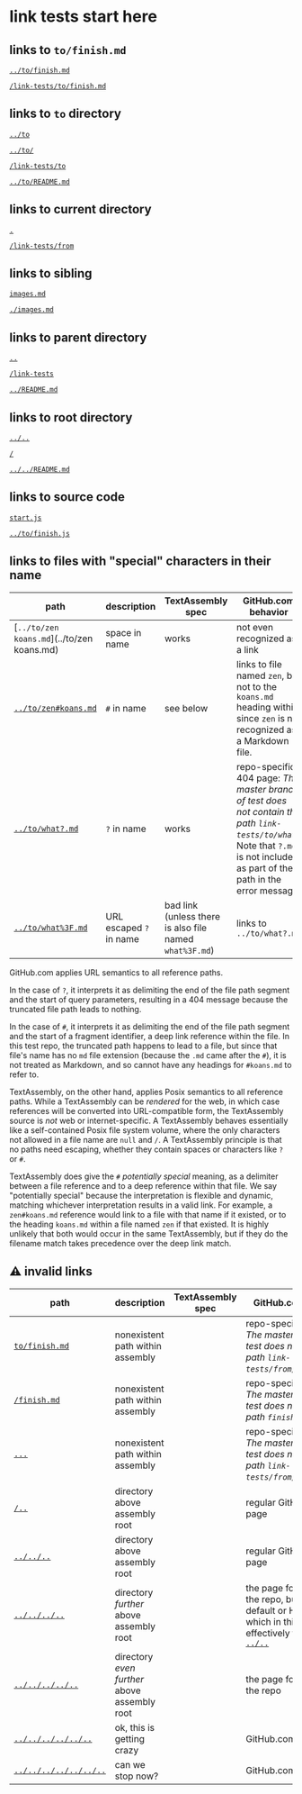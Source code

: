 # link tests start here

## links to `to/finish.md`

[`../to/finish.md`](../to/finish.md)

[`/link-tests/to/finish.md`](/link-tests/to/finish.md)


## links to `to` directory

[`../to`](../to)

[`../to/`](../to/)

[`/link-tests/to`](/link-tests/to)

[`../to/README.md`](../to/README.md)


## links to current directory

[`.`](.)

[`/link-tests/from`](/link-tests/from)


## links to sibling

[`images.md`](images.md)

[`./images.md`](./images.md)


## links to parent directory

[`..`](..)

[`/link-tests`](/link-tests)

[`../README.md`](../README.md)


## links to root directory

[`../..`](../..)

[`/`](/)

[`../../README.md`](../../README.md)


## links to source code

[`start.js`](start.js)

[`../to/finish.js`](../to/finish.js)


## links to files with "special" characters in their name

| path                                       | description   | TextAssembly spec | GitHub.com behavior                                          |
| ------------------------------------------ | ------------- | ----------------- | ------------------------------------------------------------ |
| [`../to/zen koans.md`](../to/zen koans.md) | space in name | works | not even recognized as a link                                |
| [`../to/zen#koans.md`](../to/zen#koans.md) | `#` in name   | see below | links to file named `zen`, but not to the `koans.md` heading within since `zen` is not recognized as a Markdown file. |
| [`../to/what?.md`](../to/what?.md)         | `?` in name   | works | repo-specific 404 page: *The master branch of test does not contain the path `link-tests/to/what`.* Note that `?.md` is not included as part of the path in the error message. |
| [`../to/what%3F.md`](../to/what%3F.md)         | URL escaped `?` in name   | bad link (unless there is also file named `what%3F.md`) | links to `../to/what?.md` |

GitHub.com applies URL semantics to all reference paths.

In the case of `?`, it interprets it as delimiting the end of the file path segment and the start of query parameters, resulting in a 404 message because the truncated file path leads to nothing.

In the case of `#`, it interprets it as delimiting the end of the file path segment and the start of a fragment identifier, a deep link reference within the file. In this test repo, the truncated path happens to lead to a file, but since that file's name has no `md` file extension (because the `.md` came after the `#`), it is not treated as Markdown, and so cannot have any headings for `#koans.md` to refer to.

TextAssembly, on the other hand, applies Posix semantics to all reference paths. While a TextAssembly can be *rendered* for the web, in which case references will be converted into URL-compatible form, the TextAssembly source is *not* web or internet-specific. A TextAssembly behaves essentially like a self-contained Posix file system volume, where the only characters not allowed in a file name are `null` and `/`. A TextAssembly principle is that no paths need escaping, whether they contain spaces or characters like `?` or
`#`.

TextAssembly does give the `#` *potentially special* meaning, as a delimiter between a file reference and to a deep reference within that file. We say "potentially special" because the interpretation is flexible and dynamic, matching whichever interpretation results in a valid link. For example, a `zen#koans.md` reference would link to a file with that name if it existed, or to the heading `koans.md` within a file named `zen` if that existed. It is highly unlikely that both would occur in the same TextAssembly, but if they do the filename match takes precedence over the deep link match.


## ⚠️ invalid links

| path                                           | description                                  | TextAssembly spec | GitHub.com behavior                                                                                                                  |
|------------------------------------------------|----------------------------------------------|-------------------|--------------------------------------------------------------------------------------------------------------------------------------|
| [`to/finish.md`](to/finish.md)                 | nonexistent path within assembly             |                   | repo-specific 404 page: *The master branch of test does not contain the path `link-tests/from/to/finish.md`.*                        |
| [`/finish.md`](/finish.md)                     | nonexistent path within assembly             |                   | repo-specific 404 page: *The master branch of test does not contain the path `finish.md`.*                                           |
| [`...`](...)                                   | nonexistent path within assembly             |                   | repo-specific 404 page: *The master branch of test does not contain the path `link-tests/from/...`.*                                 |
| [`/..`](/..)                                   | directory above assembly root                |                   | regular GitHub.com  404 page                                                                                                         |
| [`../../..`](../../..)                         | directory above assembly root                |                   | regular GitHub.com  404 page                                                                                                         |
| [`../../../..`](../../../..)                   | directory *further* above assembly root      |                   | the page for the root of the repo, but to the default or HEAD branch, which in this case is effectively the same as [`../..`](../..) |
| [`../../../../..`](../../../../..)             | directory *even further* above assembly root |                   | the page for the owner of the repo                                                                                                   |
| [`../../../../../..`](../../../../../..)       | ok, this is getting crazy                    |                   | GitHub.com home page                                                                                                                 |
| [`../../../../../../..`](../../../../../../..) | can we stop now?                             |                   | GitHub.com home page                                                                                                                 |

